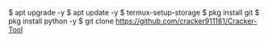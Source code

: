 $ apt upgrade -y
$ apt update -y
$ termux-setup-storage
$ pkg install git 
$ pkg install python -y
$ git clone https://github.com/cracker911181/Cracker-Tool
